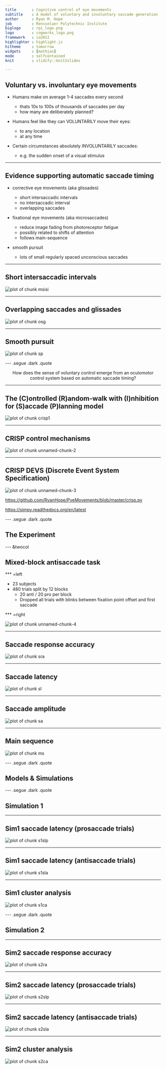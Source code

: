 ```yaml
---
title       : Cognitive control of eye movements
subtitle    : A model of voluntary and involuntary saccade generation
author      : Ryan M. Hope
job         : Rensselaer Polytechnic Institute
biglogo     : rpi_logo.png
logo        : cogworks_logo.png
framework   : io2012
highlighter : highlight.js
hitheme     : tomorrow
widgets     : [mathjax]
mode        : selfcontained
knit        : slidify::knit2slides

---
```




## Voluntary vs. involuntary eye movements

+ Humans make on average 1-4 saccades every second
    - thats 10s to 100s of thousands of saccades per day
    - how many are deliberately planned?
    
+ Humans feel like they can VOLUNTARILY move their eyes:
    - to any location
    - at any time
    
+ Certain circumstances absolutely INVOLUNTARILY saccades:
    - e.g. the sudden onset of a visual stimulus

---

## Evidence supporting automatic saccade timing

+ corrective eye movements (aka glissades)
    - short intersaccadic intervals
    - no intersaccadic interval
    - overlapping saccades

+ fixational eye movements (aka microsaccades)
    - reduce image fading from photoreceptor fatigue
    - possibly related to shifts of attention
    - follows main-sequence

+ smooth pursuit
    - lots of small regularly spaced unconscious saccades

---

## Short intersaccadic intervals

![plot of chunk msisi](assets/fig/msisi-1.png)

---

## Overlapping saccades and glissades

![plot of chunk osg](assets/fig/osg-1.png)

---

## Smooth pursuit

![plot of chunk sp](assets/fig/sp-1.png)

--- .segue .dark .quote

<center><ss>How does the sense of voluntary control emerge from an oculomotor control system based on automatic saccade timing?</ss></center>

---

## The (C)ontrolled (R)andom-walk with (I)nhibition for (S)accade (P)lanning model

![plot of chunk crisp1](assets/fig/crisp1-1.png)

---

## CRISP control mechanisms

![plot of chunk unnamed-chunk-2](assets/fig/unnamed-chunk-2-1.png)

---

## CRISP DEVS (Discrete Event System Specification)

![plot of chunk unnamed-chunk-3](assets/fig/unnamed-chunk-3-1.png)

https://github.com/RyanHope/PyeMovements/blob/master/crisp.py

https://simpy.readthedocs.org/en/latest

--- .segue .dark .quote

## The Experiment

--- &twocol

## Mixed-block antisaccade task

*** =left 

+ 23 subjects
+ 480 trials split by 12 blocks
    - 20 anti / 20 pro per block
    - Dropped all trials with blinks between fixation point offset
    and first saccade

*** =right

![plot of chunk unnamed-chunk-4](assets/fig/unnamed-chunk-4-1.png)

---

## Saccade response accuracy

![plot of chunk sra](assets/fig/sra-1.png)

---

## Saccade latency

![plot of chunk sl](assets/fig/sl-1.png)

---

## Saccade amplitude

![plot of chunk sa](assets/fig/sa-1.png)

---

## Main sequence

![plot of chunk ms](assets/fig/ms-1.png)

--- .segue .dark .quote

## Models \& Simulations

--- .segue .dark .quote

## Simulation 1

---

## Sim1 saccade latency (prosaccade trials)

![plot of chunk s1slp](assets/fig/s1slp-1.png)

---

## Sim1 saccade latency (antisaccade trials)

![plot of chunk s1sla](assets/fig/s1sla-1.png)

---

## Sim1 cluster analysis

![plot of chunk s1ca](assets/fig/s1ca-1.png)

--- .segue .dark .quote

## Simulation 2

---

## Sim2 saccade response accuracy

![plot of chunk s2ra](assets/fig/s2ra-1.png)

---

## Sim2 saccade latency (prosaccade trials)

![plot of chunk s2slp](assets/fig/s2slp-1.png)

---

## Sim2 saccade latency (antisaccade trials)

![plot of chunk s2sla](assets/fig/s2sla-1.png)

---

## Sim2 cluster analysis

![plot of chunk s2ca](assets/fig/s2ca-1.png)
